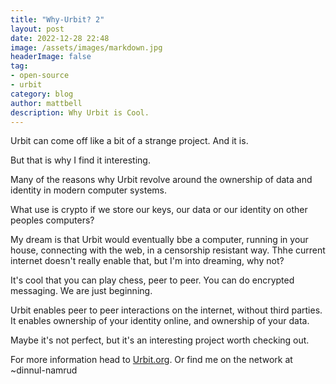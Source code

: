 ```yaml
---
title: "Why-Urbit? 2"
layout: post
date: 2022-12-28 22:48
image: /assets/images/markdown.jpg
headerImage: false
tag:
- open-source
- urbit
category: blog
author: mattbell
description: Why Urbit is Cool.
---
```



Urbit can come off like a bit of a strange project.  And it is.

But that is why I find it interesting.  

Many of the reasons why Urbit revolve around the ownership of data and identity in modern computer systems.

What use is crypto if we store our keys, our data or our identity on other peoples computers?

My dream is that Urbit would eventually bbe a computer, running in your house, connecting with the web, in a censorship resistant way.  Thhe current internet doesn't really enable that, but I'm into dreaming, why not?

It's cool that you can play chess, peer to peer.  You can do encrypted messaging.  We are just beginning.

Urbit enables peer to peer interactions on the internet, without third parties.  It enables ownership of your identity online, and ownership of your data.

Maybe it's not perfect, but it's an interesting project worth checking out.  

For more information head to [Urbit.org](www.urbit.org).  Or find me on the network at ~dinnul-namrud

